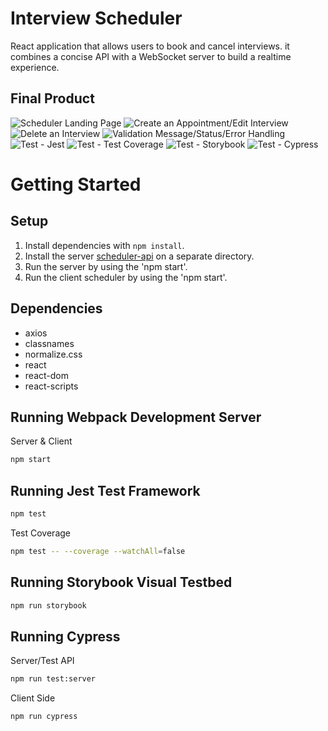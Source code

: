 # Interview Scheduler

React application that allows users to book and cancel interviews. it combines a concise API with a WebSocket server to build a realtime experience.

## Final Product
![Scheduler Landing Page]("https://github.com/ysabelgarcia10/scheduler/blob/master/public/images/form-landing-page.png")
![Create an Appointment/Edit Interview]("https://github.com/ysabelgarcia10/scheduler/blob/master/public/images/form-test-or-create.png")
![Delete an Interview]("https://github.com/ysabelgarcia10/scheduler/blob/master/public/images/form-delete.png")
![Validation Message/Status/Error Handling]("https://github.com/ysabelgarcia10/scheduler/blob/master/public/images/messages-validation-status-error-handling.png")
![Test - Jest]("https://github.com/ysabelgarcia10/scheduler/blob/master/public/images/test-jest.png")
![Test - Test Coverage]("https://github.com/ysabelgarcia10/scheduler/blob/master/public/images/test-coverage.png)
![Test - Storybook]("https://github.com/ysabelgarcia10/scheduler/blob/master/public/images/test-storybook.png")
![Test - Cypress]("https://github.com/ysabelgarcia10/scheduler/blob/master/public/images/test-cypress.png)

# Getting Started

## Setup

1. Install dependencies with `npm install`.
2. Install the server [scheduler-api](https://github.com/ysabelgarcia10/scheduler-api) on a separate directory. 
3. Run the server by using the 'npm start'.
4. Run the client scheduler by using the 'npm start'.

## Dependencies
* axios
* classnames
* normalize.css
* react
* react-dom
* react-scripts

## Running Webpack Development Server
Server & Client
```sh
npm start
```

## Running Jest Test Framework

```sh
npm test
```

Test Coverage
```sh
npm test -- --coverage --watchAll=false
```

## Running Storybook Visual Testbed

```sh
npm run storybook
```

## Running Cypress

Server/Test API
```sh
npm run test:server
```

Client Side
```sh
npm run cypress
```